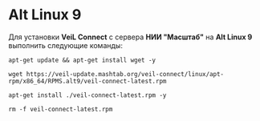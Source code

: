 # Alt Linux 9

Для установки **VeiL Connect** с сервера **НИИ "Масштаб"** на **Alt Linux 9** выполнить следующие команды:

`apt-get update && apt-get install wget -y`

`wget https://veil-update.mashtab.org/veil-connect/linux/apt-rpm/x86_64/RPMS.alt9/veil-connect-latest.rpm`

`apt-get install ./veil-connect-latest.rpm -y`

`rm -f veil-connect-latest.rpm`  
